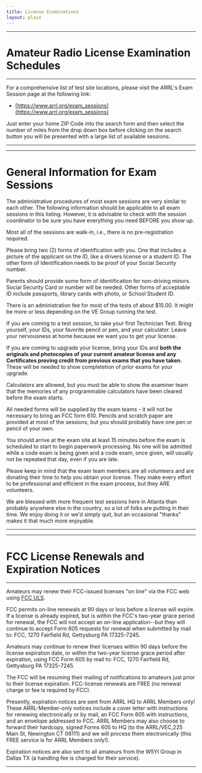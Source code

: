 ```yaml
---
title: License Examinations
layout: plain
---
```

---
# Amateur Radio License Examination Schedules

---

For a comprehensive list of test site locations, please visit the ARRL's Exam Session page at the following link: 
* [https://www.arrl.org/exam_sessions](https://www.arrl.org/exam_sessions)

Just enter your home ZIP Code into the search form and then select the number of miles from the drop down box before clicking on the search button you will be presented with a large list of available sessions.

---
---

# General Information for Exam Sessions 

The administrative procedures of most exam sessions are very similar to each other. The following information should be applicable to all exam sessions in this listing. However, it is advisable to check with the session coordinator to be sure you have everything you need BEFORE you show up.

Most all of the sessions are walk-in, i.e., there is no pre-registration required.

Please bring two (2) forms of identification with you. One that includes a picture of the applicant on the ID, like a drivers license or a student ID. The other form of Identification needs to be proof of your Social Security number.

Parents should provide some form of identification for non-driving minors. Social Security Card or number will be needed. Other forms of acceptable ID include passports, library cards with photo, or School Student ID.

There is an administration fee for most of the tests of about $15.00. It might be more or less depending on the VE Group running the test.

If you are coming to a test session, to take your first Technician Test. Bring yourself, your IDs, your favorite pencil or pen, and your calculator. Leave your nervousness at home because we want you to get your license.

If you are coming to upgrade your license, bring your IDs and **both the originals and photocopies of your current amateur license and any Certificates proving credit from previous exams that you have taken**. These will be needed to show completetion of prior exams for your upgrade.

Calculators are allowed, but you must be able to show the examiner team that the memories of any programmable calculators have been cleared before the exam starts.

All needed forms will be supplied by the exam teams - it will not be necessary to bring an FCC form 610. Pencils and scratch paper are provided at most of the sessions, but you should probably have one pen or pencil of your own.

You should arrive at the exam site at least 15 minutes before the exam is scheduled to start to begin paperwork processing. No one will be admitted while a code exam is being given and a code exam, once given, will usually not be repeated that day, even if you are late.

Please keep in mind that the exam team members are all volunteers and are donating their time to help you obtain your license. They make every effort to be professional and efficient in the exam process, but they ARE volunteers.

We are blessed with more frequent test sessions here in Atlanta than probably anywhere else in the country, so a lot of folks are putting in their time. We enjoy doing it or we'd simply quit, but an occasional "thanks" makes it that much more enjoyable.

---
---

# FCC License Renewals and Expiration Notices

---
Amateurs may renew their FCC-issued licenses "on line" via the FCC web using [FCC ULS](https://wireless.fcc.gov/uls/index.htm?job=home).

FCC permits on-line renewals at 90 days or less before a license will expire. If a license is already expired, but is within the FCC's two-year grace period for renewal, the FCC will not accept an on-line application--but they will continue to accept Form 605 requests for renewal when submitted by mail to: FCC, 1270 Fairfield Rd, Gettysburg PA 17325-7245.

Amateurs may continue to renew their licenses within 90 days before the license expiration date, or within the two-year license grace period after expiration, using FCC Form 605 by mail to: FCC, 1270 Fairfield Rd, Gettysburg PA 17325-7245.

The FCC will be resuming their mailing of notifications to amateurs just prior to their license expiration. FCC-license renewals are FREE (no renewal charge or fee is required by FCC).

Presently, expiration notices are sent from ARRL HQ to ARRL Members only!
These ARRL-Member-only notices include a cover letter with instructions for renewing electronically or by mail, an FCC Form 605 with instructions, and an envelope addressed to FCC. ARRL Members may also choose to forward their hardcopy, signed Forms 605 to HQ (to the ARRL/VEC,225 Main St, Newington CT 06111) and we will process them electronically (this FREE service is for ARRL Members only!).

Expiration notices are also sent to all amateurs from the W5YI Group in Dallas TX (a handling fee is charged for their service).

---
